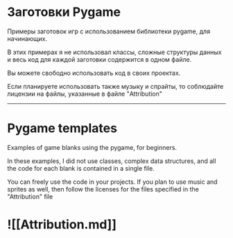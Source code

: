 # Заготовки Pygame

Примеры заготовок игр с использованием библиотеки pygame, для начинающих. 

В этих примерах я не использовал классы, сложные структуры данных и весь код для каждой заготовки содержится в одном файле. 

Вы можете свободно использовать код в своих проектах. 

Если планируете использовать также музыку и спрайты, то соблюдайте лицензии на файлы, указанные в файле "Attribution"

---

# Pygame templates

Examples of game blanks using the pygame, for beginners.

In these examples, I did not use classes, complex data structures, and all the code for each blank is contained in a single file. 

You can freely use the code in your projects. If you plan to use music and sprites as well, then follow the licenses for the files specified in the "Attribution" file


# ![[Attribution.md]]
